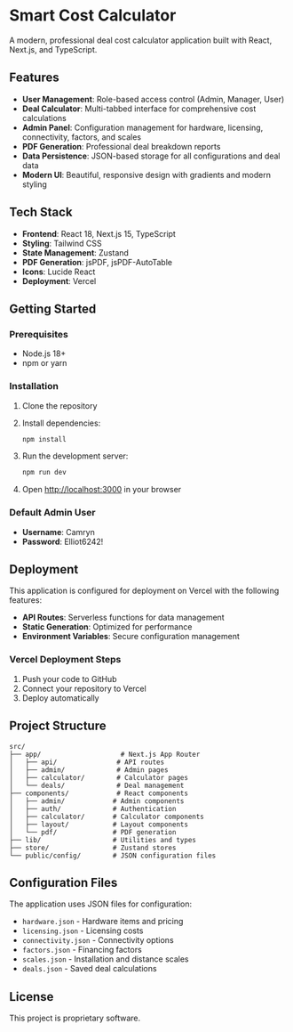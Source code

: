 # Smart Cost Calculator

A modern, professional deal cost calculator application built with React, Next.js, and TypeScript.

## Features

- **User Management**: Role-based access control (Admin, Manager, User)
- **Deal Calculator**: Multi-tabbed interface for comprehensive cost calculations
- **Admin Panel**: Configuration management for hardware, licensing, connectivity, factors, and scales
- **PDF Generation**: Professional deal breakdown reports
- **Data Persistence**: JSON-based storage for all configurations and deal data
- **Modern UI**: Beautiful, responsive design with gradients and modern styling

## Tech Stack

- **Frontend**: React 18, Next.js 15, TypeScript
- **Styling**: Tailwind CSS
- **State Management**: Zustand
- **PDF Generation**: jsPDF, jsPDF-AutoTable
- **Icons**: Lucide React
- **Deployment**: Vercel

## Getting Started

### Prerequisites

- Node.js 18+ 
- npm or yarn

### Installation

1. Clone the repository
2. Install dependencies:
   ```bash
   npm install
   ```

3. Run the development server:
   ```bash
   npm run dev
   ```

4. Open [http://localhost:3000](http://localhost:3000) in your browser

### Default Admin User

- **Username**: Camryn
- **Password**: Elliot6242!

## Deployment

This application is configured for deployment on Vercel with the following features:

- **API Routes**: Serverless functions for data management
- **Static Generation**: Optimized for performance
- **Environment Variables**: Secure configuration management

### Vercel Deployment Steps

1. Push your code to GitHub
2. Connect your repository to Vercel
3. Deploy automatically

## Project Structure

```
src/
├── app/                    # Next.js App Router
│   ├── api/               # API routes
│   ├── admin/             # Admin pages
│   ├── calculator/        # Calculator pages
│   └── deals/             # Deal management
├── components/            # React components
│   ├── admin/            # Admin components
│   ├── auth/             # Authentication
│   ├── calculator/       # Calculator components
│   ├── layout/           # Layout components
│   └── pdf/              # PDF generation
├── lib/                  # Utilities and types
├── store/                # Zustand stores
└── public/config/        # JSON configuration files
```

## Configuration Files

The application uses JSON files for configuration:

- `hardware.json` - Hardware items and pricing
- `licensing.json` - Licensing costs
- `connectivity.json` - Connectivity options
- `factors.json` - Financing factors
- `scales.json` - Installation and distance scales
- `deals.json` - Saved deal calculations

## License

This project is proprietary software.
